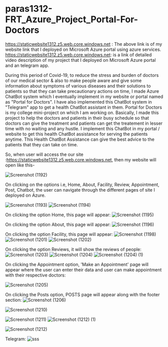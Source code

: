 # paras1312-FRT_Azure_Project_Portal-For-Doctors
https://staticwebsite1312.z5.web.core.windows.net     : The above link is of my website link that I deployed on Microsoft Azure portal using azure services. https://staticwebsite1312.z5.web.core.windows.net: is a link of detailed video description of my project that I deployed on Microsoft Azure portal and an telegram app.

During this period of Covid-19, to reduce the stress and burden of doctors of our medical sector & also to make people aware and give some information about symptoms of various diseases and their solutions to patients so that they can take precautionary actions on time, I made Azure ChatBot system which I eventually implement in my website or portal named as "Portal for Doctors". I have also implemented this ChatBot system in "Telegram" app to get a health ChatBot assistant in them. Portal for Doctors is my college mini-project on which I am working on. Basically, I made this project to help the doctors and patients in their busy schedule so that doctors can give the treatment and patients can get the treatement in lesser time with no waiting and any hustle. I implement this ChatBot in my portal / website to get this health ChatBot assistance for serving the patients anytime. This Health ChatBot Assistance can give the best advice to the patients that they can take on time.

So, when user will access the our site :https://staticwebsite1312.z5.web.core.windows.net,
then  my website will open like this-

![Screenshot (1192)](https://user-images.githubusercontent.com/97779368/151946803-a18f36b5-dd79-426f-a30f-93d48f78e8ab.png)

On clicking on the options i.e, Home, About, Facility, Review, Appointment, Post, Chatbot, the user can navigate through the different pages of site I deployed on Azure.

![Screenshot (1193)](https://user-images.githubusercontent.com/97779368/151946848-6161a487-b3e1-4694-9b6b-ea476bb00a47.png)
![Screenshot (1194)](https://user-images.githubusercontent.com/97779368/151946881-bdf39ab3-5204-4a1b-85e9-2abedfecb25e.png)


On clicking the option Home, this page will appear:
![Screenshot (1195)](https://user-images.githubusercontent.com/97779368/151946910-0d782e17-cc10-4cce-bd24-b108cb769304.png)


On clicking the option About, this page will appear:
![Screenshot (1196)](https://user-images.githubusercontent.com/97779368/151946942-c14f43bf-1b8d-43d8-a3bb-f6beca0fe98c.png)


On clicking the option Facility, this page will appear:
![Screenshot (1198)](https://user-images.githubusercontent.com/97779368/151947009-f35ab1c3-c069-4446-a63c-ae794ece4b4f.png)
![Screenshot (1201)](https://user-images.githubusercontent.com/97779368/151947037-c125841d-f011-46cc-a2bb-e85a8d5c5da8.png)
![Screenshot (1202)](https://user-images.githubusercontent.com/97779368/151947063-43dba0ce-b1aa-46dc-8d9b-0c3957381142.png)



On clicking the option Reviews, it will show the reviews of people:
![Screenshot (1203)](https://user-images.githubusercontent.com/97779368/151947077-2f97339e-b4a1-416b-b606-c7c48bbc8827.png)
![Screenshot (1204)](https://user-images.githubusercontent.com/97779368/151947122-1758679e-6894-4de1-8b40-378dc2d4516c.png)
![Screenshot (1204) (1)](https://user-images.githubusercontent.com/97779368/151947104-0cea744e-0fac-4c7f-a347-2d132b2d8004.png)


On clicking the Appointment option, 'Make an Appointment' page will appear where the user can enter their data and user can make appointment with their respective doctors:

![Screenshot (1205)](https://user-images.githubusercontent.com/97779368/151947166-a840cb91-e1a4-4bd2-8326-dbcc551df069.png)

On clicking the Posts option, POSTS page will appear along with the footer section:
![Screenshot (1206)](https://user-images.githubusercontent.com/97779368/151947182-18e05131-df44-4303-8da6-714485d63736.png)

![Screenshot (1210)](https://user-images.githubusercontent.com/97779368/151947198-035a517e-30fc-4e76-8660-a8409cfc8846.png)


![Screenshot (1211)](https://user-images.githubusercontent.com/97779368/151947241-b6ee01b8-88d9-473e-a2b0-e5f6209ff263.png)
![Screenshot (1212) (1)](https://user-images.githubusercontent.com/97779368/151947273-a3ed5383-6905-4845-9e83-0964da85e16a.png)

![Screenshot (1212)](https://user-images.githubusercontent.com/97779368/151947306-00f90356-3ecc-437f-889d-d40d828b29d3.png)


Telegram:
![sss](https://user-images.githubusercontent.com/97779368/151955161-e4cec75c-6e67-49fe-8668-1c698496e36d.jpeg)


















